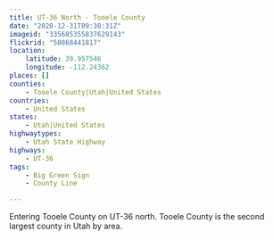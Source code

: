 ```yaml
---
title: UT-36 North - Tooele County
date: "2020-12-31T09:30:31Z"
imageid: "335685355837629143"
flickrid: "50868441817"
location:
    latitude: 39.957546
    longitude: -112.24362
places: []
counties:
    - Tooele County|Utah|United States
countries:
    - United States
states:
    - Utah|United States
highwaytypes:
    - Utah State Highway
highways:
    - UT-36
tags:
    - Big Green Sign
    - County Line

---
```

Entering Tooele County on UT-36 north.  Tooele County is the second largest county in Utah by area.